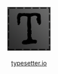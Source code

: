 <p align="center">
    <a href="https://typesetter.io"><img src="favicon.png" alt="Typesetter"></a>
    <br>
    <br>
    <a href="https://typesetter.io">typesetter.io</a>
</p>